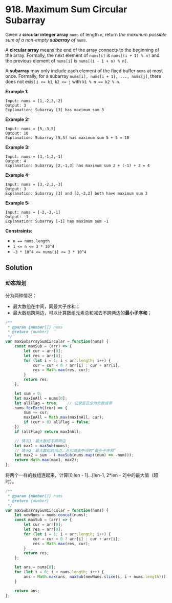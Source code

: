# 918. Maximum Sum Circular Subarray

Given a **circular integer array** `nums` of length `n`, return *the maximum possible sum of a non-empty **subarray** of* `nums`.

A **circular array** means the end of the array connects to the beginning of the array. Formally, the next element of `nums[i]` is `nums[(i + 1) % n]` and the previous element of `nums[i]` is `nums[(i - 1 + n) % n]`.

A **subarray** may only include each element of the fixed buffer `nums` at most once. Formally, for a subarray `nums[i], nums[i + 1], ..., nums[j]`, there does not exist `i <= k1`, `k2 <= j` with `k1 % n == k2 % n`.

 

**Example 1:**

```
Input: nums = [1,-2,3,-2]
Output: 3
Explanation: Subarray [3] has maximum sum 3
```

**Example 2:**

```
Input: nums = [5,-3,5]
Output: 10
Explanation: Subarray [5,5] has maximum sum 5 + 5 = 10
```

**Example 3:**

```
Input: nums = [3,-1,2,-1]
Output: 4
Explanation: Subarray [2,-1,3] has maximum sum 2 + (-1) + 3 = 4
```

**Example 4:**

```
Input: nums = [3,-2,2,-3]
Output: 3
Explanation: Subarray [3] and [3,-2,2] both have maximum sum 3
```

**Example 5:**

```
Input: nums = [-2,-3,-1]
Output: -1
Explanation: Subarray [-1] has maximum sum -1
```

 

**Constraints:**

- `n == nums.length`
- `1 <= n <= 3 * 10^4`
- `-3 * 10^4 <= nums[i] <= 3 * 10^4`

## Solution

### 动态规划

分为两种情况：

* 最大数组在中间，同最大子序和；
* 最大数组跨两边，可以计算数组元素总和减去不跨两边的**最小子序和**；

```js
/**
 * @param {number[]} nums
 * @return {number}
 */
var maxSubarraySumCircular = function(nums) {
    const maxSub = (arr) => {
        let cur = arr[0];
        let res = arr[0];
        for (let i = 1; i < arr.length; i++) {
            cur = cur < 0 ? arr[i] : cur + arr[i];
            res = Math.max(res, cur);
        }
        return res;
    };

    let sum = 0;
    let maxInAll = nums[0];
    let allFlag = true;    // 记录是否全为负数或零
    nums.forEach((cur) => {
        sum += cur;
        maxInAll = Math.max(maxInAll, cur);
        if (cur > 0) allFlag = false;
    })
    if (allFlag) return maxInAll;

    // 情况1：最大数组不跨两边
    let max1 = maxSub(nums);
    // 情况2：最大数组跨两边，总和减去中间的“最小子序和”
    let max2 = sum - (-maxSub(nums.map((num) => -num)));
    return Math.max(max1, max2);
};
```





将两个一样的数组连起来，计算[0,len - 1]...[len-1, 2*len - 2]中的最大值（超时）。

```js
/**
 * @param {number[]} nums
 * @return {number}
 */
var maxSubarraySumCircular = function(nums) {
    let newNums = nums.concat(nums);
    const maxSub = (arr) => {
        let cur = arr[0];
        let res = arr[0];
        for (let i = 1; i < arr.length; i++) {
            cur = cur < 0 ? arr[i] : cur + arr[i];
            res = Math.max(res, cur);
        }
        return res;
    };

    let ans = nums[0];
    for (let i = 0; i < nums.length; i++) {
        ans = Math.max(ans, maxSub(newNums.slice(i, i + nums.length)));
    }

    return ans;
};
```

